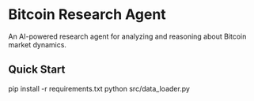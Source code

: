 ﻿# Bitcoin Research Agent

An AI-powered research agent for analyzing and reasoning about Bitcoin market dynamics.

## Quick Start
pip install -r requirements.txt
python src/data_loader.py